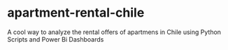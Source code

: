 # apartment-rental-chile
A cool way to  analyze the rental offers of apartmens in Chile using Python Scripts and Power Bi Dashboards
